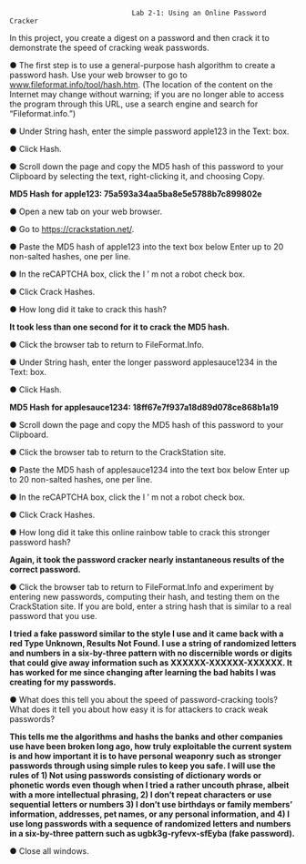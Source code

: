                                   Lab 2-1: Using an Online Password Cracker

In this project, you create a digest on a password and then crack it to demonstrate the speed of cracking weak passwords.

●	The first step is to use a general-purpose hash algorithm to create a password hash. Use your web browser to go to www.fileformat.info/tool/hash.htm. (The location of the content on the Internet may change without warning; if you are no longer able to access the program through this URL, use a search engine and search for “Fileformat.info.”)

●	Under String hash, enter the simple password apple123 in the Text: box.

●	Click Hash.

●	Scroll down the page and copy the MD5 hash of this password to your Clipboard by selecting the text, right-clicking it, and choosing Copy.

**MD5 Hash for apple123: 75a593a34aa5ba8e5e5788b7c899802e**

●	Open a new tab on your web browser.

●	Go to https://crackstation.net/.

●	Paste the MD5 hash of apple123 into the text box below Enter up to 20 non-salted hashes, one per line.

●	In the reCAPTCHA box, click the I ’ m not a robot check box.

●	Click Crack Hashes.

●	How long did it take to crack this hash?

**It took less than one second for it to crack the MD5 hash.**

●	Click the browser tab to return to FileFormat.Info.

●	Under String hash, enter the longer password applesauce1234 in the Text: box.

●	Click Hash.

**MD5 Hash for applesauce1234: 18ff67e7f937a18d89d078ce868b1a19**

●	Scroll down the page and copy the MD5 hash of this password to your Clipboard.

●	Click the browser tab to return to the CrackStation site.

●	Paste the MD5 hash of applesauce1234 into the text box below Enter up to 20 non-salted hashes, one per line.

●	In the reCAPTCHA box, click the I ’ m not a robot check box.

●	Click Crack Hashes.

●	How long did it take this online rainbow table to crack this stronger password hash?

**Again, it took the password cracker nearly instantaneous results of the correct password.**  

●	Click the browser tab to return to FileFormat.Info and experiment by entering new passwords, computing their hash, and testing them on the CrackStation site. If you are bold, enter a string hash that is similar to a real password that you use.

**I tried a fake password similar to the style I use and it came back with a red Type Unknown, Results Not Found. I use a string of randomized letters and numbers in a six-by-three pattern with no discernible words or digits that could give away information such as XXXXXX-XXXXXX-XXXXXX. It has worked for me since changing after learning the bad habits I was creating for my passwords.** 
 
●	What does this tell you about the speed of password-cracking tools? What does it tell you about how easy it is for attackers to crack weak passwords?

**This tells me the algorithms and hashs the banks and other companies use have been broken long ago, how truly exploitable the current system is and how important it is to have personal weaponry such as stronger passwords through using simple rules to keep you safe. I will use the rules of 1) Not using passwords consisting of dictionary words or phonetic words even though when I tried a rather uncouth phrase, albeit with a more intellectual phrasing, 2) I don’t repeat characters or use sequential letters or numbers 3) I don’t use birthdays or family members’ information, addresses, pet names, or any personal information, and 4) I use long passwords with a sequence of randomized letters and numbers in a six-by-three pattern such as ugbk3g-ryfevx-sfEyba (fake password).**

●	Close all windows.
